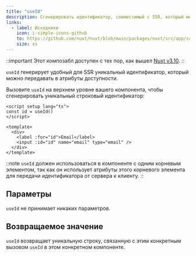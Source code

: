 ```yaml
---
title: "useId"
description: Сгенерировать идентификатор, совместимый с SSR, который можно передать в атрибуты доступности.
links:
  - label: Исходники
    icon: i-simple-icons-github
    to: https://github.com/nuxt/nuxt/blob/main/packages/nuxt/src/app/composables/id.ts
    size: xs
---
```


::important
Этот композабл доступен с тех пор, как вышел [Nuxt v3.10](/blog/v3-10#ssr-safe-accessible-unique-id-creation).
::

`useId` генерирует удобный для SSR уникальный идентификатор, который можно передавать в атрибуты доступности.

Вызовите `useId` на верхнем уровне вашего компонента, чтобы сгенерировать уникальный строковый идентификатор:

```vue [components/EmailField.vue]
<script setup lang="ts">
const id = useId()
</script>

<template>
  <div>
    <label :for="id">Email</label>
    <input :id="id" name="email" type="email" />
  </div>
</template>
```

::note
`useId` должен использоваться в компоненте с одним корневым элементом, так как он использует атрибуты этого корневого элемента для передачи идентификатора от сервера к клиенту.
::

## Параметры

`useId` не принимает никаких параметров.

## Возвращаемое значение

`useId` возвращает уникальную строку, связанную с этим конкретным вызовом `useId` в этом конкретном компоненте.
